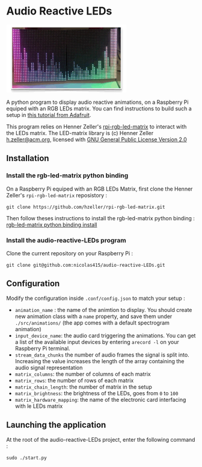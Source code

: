 # Audio Reactive LEDs
![Audio Reactive LEDs demo](./img/audio-reactive-leds.gif)

A python program to display audio reactive animations, on a Raspberry Pi equiped with an RGB LEDs matrix.
You can find instructions to build such a setup in [this tutorial from Adafruit](https://learn.adafruit.com/adafruit-rgb-matrix-plus-real-time-clock-hat-for-raspberry-pi).

This program relies on Henner Zeller's [rpi-rgb-led-matrix](https://github.com/hzeller/rpi-rgb-led-matrix) to interact with the LEDs matrix.
The LED-matrix library is (c) Henner Zeller [h.zeller@acm.org](h.zeller@acm.org), licensed with [GNU General Public License Version 2.0](http://www.gnu.org/licenses/gpl-2.0.txt)

## Installation
### Install the rgb-led-matrix python binding
On a Raspberry Pi equiped with an RGB LEDs Matrix, first clone the Henner Zeller's `rpi-rgb-led-matrix` reposistory : 

    git clone https://github.com/hzeller/rpi-rgb-led-matrix.git

Then follow theses instructions to install the rgb-led-matrix python binding : [rgb-led-matrix python binding install](https://github.com/hzeller/rpi-rgb-led-matrix/tree/master/bindings/python)

### Install the audio-reactive-LEDs program
Clone the current repository on your Raspberry Pi :

    git clone git@github.com:nicolas415/audio-reactive-LEDs.git

## Configuration

Modify the configuration inside `.conf/config.json` to match your setup :
* `animation_name` : the name of the animtion to display. You should create new animation class with a `name` property, and save them under `./src/animations/` (the app comes with a default spectrogram animation)
* `input_device_name`: the audio card triggering the animations. You can get a list of the available input devices by entering `arecord -l` on your Raspberry Pi terminal.
* `stream_data_chunks` the number of audio frames the signal is split into. Increasing the value increases the length of the array containing the audio signal representation
* `matrix_columns`: the number of columns of each matrix
* `matrix_rows`: the number of rows of each matrix
* `matrix_chain_length`: the number of matrix in the setup
* `matrix_brightness`: the brightness of the LEDs, goes from `0` to `100`
* `matrix_hardware_mapping`: the name of the electronic card interfacing with le LEDs matrix

## Launching the application
At the root of the audio-reactive-LEDs project, enter the following command :

    sudo ./start.py
